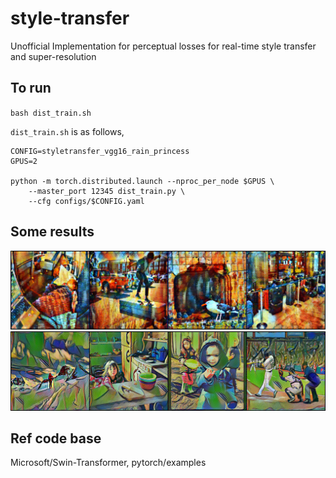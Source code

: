 # style-transfer
Unofficial Implementation for perceptual losses for real-time style transfer and super-resolution

## To run
`bash dist_train.sh`

`dist_train.sh` is as follows,
```
CONFIG=styletransfer_vgg16_rain_princess
GPUS=2

python -m torch.distributed.launch --nproc_per_node $GPUS \
    --master_port 12345 dist_train.py \
    --cfg configs/$CONFIG.yaml
```

## Some results
![rain_princess](results/rain_princess_lr1e-4_iter4k.png)
![la_muse](results/la_muse_lr1e-4_iter4k.png)


## Ref code base
Microsoft/Swin-Transformer, pytorch/examples